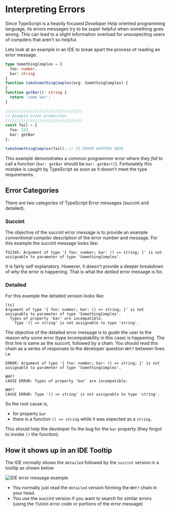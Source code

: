 # Interpreting Errors

Since TypeScript is a heavily focused _Developer Help_ oriented programming language, its errors messages try to be super helpful when something goes wrong. This can lead to a slight information overload for unsuspecting users of compilers that aren't so helpful.

Lets look at an example in an IDE to break apart the process of reading an error message.

```typescript
type SomethingComplex = {
  foo: number,
  bar: string
}
function takeSomethingComplex(arg: SomethingComplex) {
}
function getBar(): string {
  return 'some bar';
}

//////////////////////////////////
// Example error production
//////////////////////////////////
const fail = {
  foo: 123,
  bar: getBar
};

takeSomethingComplex(fail); // TS ERROR HAPPENS HERE
```

This example demonstrates a common programmer error where they _fail_ to call a function \(`bar: getBar` should be `bar: getBar()`\). Fortunately this mistake is caught by TypeScript as soon as it doesn't meet the type requirements.

## Error Categories

There are two categories of TypeScript Error messages \(succint and detailed\).

### Succint

The objective of the succint error message is to provide an example _conventional compiler_ description of the error number and message. For this example the succint message looks like:

```text
TS2345: Argument of type '{ foo: number; bar: () => string; }' is not assignable to parameter of type 'SomethingComplex'.
```

It is fairly self explanatory. However, it doesn't provide a deeper breakdown of _why_ the error is happening. That is what the _detiled_ error message is for.

### Detailed

For this example the detailed version looks like:

```text
[ts]
Argument of type '{ foo: number; bar: () => string; }' is not assignable to parameter of type 'SomethingComplex'.
  Types of property 'bar' are incompatible.
    Type '() => string' is not assignable to type 'string'.
```

The objective of the detailed error message is to _guide_ the user to the reason why some error \(type incompatability in this case\) is happening. The first line is same as the succint, followed by a chain. You should read this chain as a series of responses to the developer question `WHY?` between lines i.e

```text
ERROR: Argument of type '{ foo: number; bar: () => string; }' is not assignable to parameter of type 'SomethingComplex'.

WHY? 
CAUSE ERROR: Types of property 'bar' are incompatible.

WHY? 
CAUSE ERROR: Type '() => string' is not assignable to type 'string'.
```

So the root cause is,

* for property `bar`
* there is a function `() => string` while it was expected as a `string`. 

This should help the developer fix the bug for the `bar` property \(they forgot to invoke `()` the function\).

## How it shows up in an IDE Tooltip

The IDE normally shows the `detailed` followed by the `succint` version in a tooltip as shown below:

![IDE error message example](https://raw.githubusercontent.com/basarat/typescript-book/master/images/errors/interpreting-errors/ide.png)

* You normally just read the `detailed` version forming the `WHY?` chain in your head. 
* You use the succint version if you want to search for similar errors \(using the `TSXXXX` error code or portions of the error message\)

